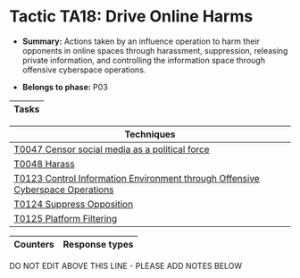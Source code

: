 # Tactic TA18: Drive Online Harms

* **Summary:** Actions taken by an influence operation to harm their opponents in online spaces through harassment, suppression, releasing private information, and controlling the information space through offensive cyberspace operations. 

* **Belongs to phase:** P03



| Tasks |
| ----- |



| Techniques |
| ---------- |
| [T0047 Censor social media as a political force](../../../generated_pages/techniques/T0047.md) |
| [T0048 Harass](../../../generated_pages/techniques/T0048.md) |
| [T0123 Control Information Environment through Offensive Cyberspace Operations](../../../generated_pages/techniques/T0123.md) |
| [T0124 Suppress Opposition](../../../generated_pages/techniques/T0124.md) |
| [T0125 Platform Filtering](../../../generated_pages/techniques/T0125.md) |



| Counters | Response types |
| -------- | -------------- |


DO NOT EDIT ABOVE THIS LINE - PLEASE ADD NOTES BELOW